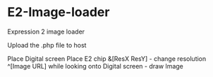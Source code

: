 # E2-Image-loader
Expression 2 image loader

Upload the .php file to host

Place Digital screen
Place E2 chip
&[ResX ResY] - change resolution
^[Image URL] while looking onto Digital screen - draw lmage
